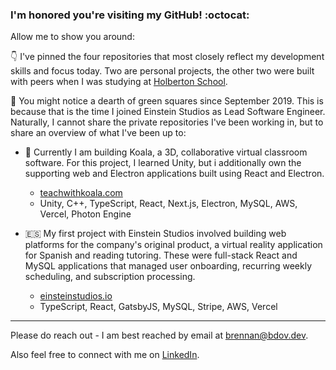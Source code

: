 ### I'm honored you're visiting my GitHub! :octocat:

Allow me to show you around:

👇 I've pinned the four repositories that most closely reflect my development skills and focus today. Two are personal projects, the other two were built with peers when I was studying at [Holberton School](https://holbertonschool.com).

🧐 You might notice a dearth of green squares since September 2019. This is because that is the time I joined Einstein Studios as Lead Software Engineer. Naturally, I cannot share the private repositories I've been working in, but to share an overview of what I've been up to:

- 🐨 Currently I am building Koala, a 3D, collaborative virtual classroom software. For this project, I learned Unity, but i additionally own the supporting web and Electron applications built using React and Electron.
  - [teachwithkoala.com](https://teachwithkoala.com)
  - Unity, C++, TypeScript, React, Next.js, Electron, MySQL, AWS, Vercel, Photon Engine
  
- 🇪🇸 My first project with Einstein Studios involved building web platforms for the company's original product, a virtual reality application for Spanish and reading tutoring. These were full-stack React and MySQL applications that managed user onboarding, recurring weekly scheduling, and subscription processing.
  - [einsteinstudios.io](https://einsteinstudios.io)
  - TypeScript, React, GatsbyJS, MySQL, Stripe, AWS, Vercel
  
---

Please do reach out - I am best reached by email at [brennan@bdov.dev](mailto:brennan@bdov.dev).

Also feel free to connect with me on [LinkedIn](https://www.linkedin.com/in/bdbaraban/).
